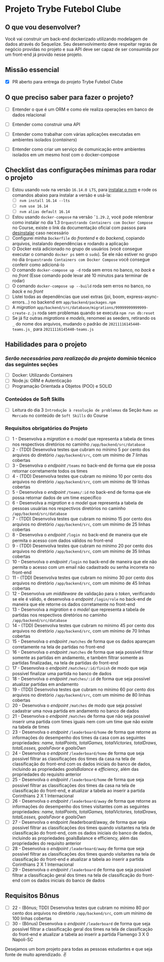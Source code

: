 # Projeto Trybe Futebol Clube

## O que vou desenvolver?

Você vai construir um back-end dockerizado utilizando modelagem de dados através do Sequelize. Seu desenvolvimento deve respeitar regras de negócio providas no projeto e sua API deve ser capaz de ser consumida por um front-end já provido nesse projeto.

## Missão essencial

- [X] PR aberto para entrega do projeto Trybe Futebol Clube

## O que preciso saber para fazer o projeto?

- [ ] Entender o que é um ORM e como ele realiza operações em banco de dados relacional
- [ ] Entender como construir uma API
- [ ] Entender como trabalhar com várias aplicações executadas em ambientes isolados (_containers_)
- [ ] Entender como criar um serviço de comunicação entre ambientes isolados em um mesmo host com o docker-compose


## Checklist das configurações mínimas para rodar o projeto

- [ ] Estou usando `node` na versão `16.14.0 LTS`, para [instalar o nvm](https://github.com/nvm-sh/nvm#installing-and-updating) e rode os comandos abaixo para instalar a versão e usá-la:
   - [ ] `nvm install 16.14 --lts`
   - [ ] `nvm use 16.14`
   - [ ] `nvm alias default 16.14`
- [ ] Estou usando `docker-compose` na versão `ˆ1.29.2`, você pode relembrar como instalar no dia 1.3 `Orquestrando Containers com Docker Compose` no Course, existe o link da documentação oficial com passos para [desinstalar](https://docs.docker.com/compose/install/#uninstallation) caso necessário
- [ ] Configurei minha `Dockerfile` do _frontend_ e do _backend_, copiando arquivos, instalando dependências e rodando a aplicação
- [ ] O Docker está adicionado no grupo de usuários (você consegue executar o comando `docker ps` sem o `sudo`). Se ele não estiver no grupo no dia `Orquestrando Containers com Docker Compose` você consegue conferir como adicioná-lo
- [ ] O comando `docker-compose up -d` roda sem erros no banco, no _back_ e no _front_ (Esse comando pode levar até 10 minutos para terminar de rodar)
- [ ] O comando `docker-compose up --build` roda sem erros no banco, no _back_ e no _front_
- [ ] Listei todas as dependências que usei extras (joi, boom, express-async-errors...) no backend em `app/backend/packages.npm`
- [ ] A _migration_ `app/backend/src/database/migrations/99999999999999-create-z.js` roda sem problemas quando se executa `npm run db:reset`
- [ ] Se já fiz outras _migrations_ e _models_, renomeei as seeders, retirando os `_` do nome dos arquivos, mudando o padrão de `20211116145440-teams.js_` para `20211116145440-teams.js`

## Habilidades para o projeto

### _Serão necessários para realização do projeto_ domínio técnico das seguintes seções

- [ ] Docker: Utilizando Containers
- [ ] Node.js: ORM e Autenticação
- [ ] Programação Orientada a Objetos (POO) e SOLID

### Conteúdos de Soft Skills

- [ ] Leitura do dia 3 `Introdução à resolução de problemas` da Seção `Rumo ao Mercado` no conteúdo de `Soft Skills` do Course

### Requisitos obrigatórios do Projeto

- [ ] 1 - Desenvolva a _migration_ e o _model_ que representa a tabela de times nos respectivos diretórios no caminho `/app/backend/src/database`
- [ ] 2 - (TDD) Desenvolva testes que cubram no mínimo 5 por cento dos arquivos do diretório `/app/backend/src`, com um mínimo de 7 linhas cobertas
- [ ] 3 - Desenvolva o _endpoint_ `/teams` no back-end de forma que ele possa retornar corretamente todos os times
- [ ] 4 - (TDD) Desenvolva testes que cubram no mínimo 10 por cento dos arquivos no diretório `/app/backend/src`, com um mínimo de 19 linhas cobertas
- [ ] 5 - Desenvolva o _endpoint_ `/teams/:id` no back-end de forma que ele possa retornar dados de um time específico
- [ ] 6 - Desenvolva a _migration_ e o _model_ que representa a tabela de pessoas usuárias nos respectivos diretórios no caminho `/app/backend/src/database` 
- [ ] 7 - (TDD) Desenvolva testes que cubram no mínimo 15 por cento dos arquivos no diretório `/app/backend/src`, com um mínimo de 25 linhas cobertas
- [ ] 8 - Desenvolva o _endpoint_ `/login `no back-end de maneira que ele permita o acesso com dados válidos no front-end
- [ ] 9 - (TDD) Desenvolva testes que cubram no mínimo 20 por cento dos arquivos no diretório `/app/backend/src`, com um mínimo de 35 linhas cobertas
- [ ] 10 - Desenvolva o _endpoint_ `/login` no back-end de maneira que ele não permita o acesso com um email não cadastrado ou senha incorreta no front-end
- [ ] 11 - (TDD) Desenvolva testes que cubram no mínimo 30 por cento dos arquivos no diretório `/app/backend/src`, com um mínimo de 45 linhas cobertas
- [ ] 12 - Desenvolva um _middleware_ de validação para o _token_, verificando se ele é válido, e desenvolva o _endpoint_ `/login/role` no back-end de maneira que ele retorne os dados corretamente no front-end
- [ ] 13 - Desenvolva a _migration_ e o _model_ que representa a tabela de partidas nos respectivos diretórios no caminho `/app/backend/src/database` 
- [ ] 14 - (TDD) Desenvolva testes que cubram no mínimo 45 por cento dos arquivos no diretório `/app/backend/src`, com um mínimo de 70 linhas cobertas
- [ ] 15 - Desenvolva o _endpoint_ `/matches` de forma que os dados apareçam corretamente na tela de partidas no front-end
- [ ] 16 - Desenvolva o _endpoint_ `/matches` de forma que seja possível filtrar somente as partidas em andamento, e também filtrar somente as partidas finalizadas, na tela de partidas do front-end
- [ ] 17 - Desenvolva o _endpoint_ `/matches/:id/finish` de modo que seja possível finalizar uma partida no banco de dados
- [ ] 18 - Desenvolva o _endpoint_ `/matches/:id` de forma que seja possível atualizar partidas em andamento
- [ ] 19 - (TDD) Desenvolva testes que cubram no mínimo 60 por cento dos arquivos no diretório `/app/backend/src`, com um mínimo de 80 linhas cobertas
- [ ] 20 - Desenvolva o _endpoint_ `/matches` de modo que seja possível cadastrar uma nova partida em andamento no banco de dados
- [ ] 21 - Desenvolva o _endpoint_ `/matches` de forma que não seja possível inserir uma partida com times iguais nem com um time que não existe na tabela de times
- [ ] 23 - Desenvolva o _endpoint_ `/leaderboard/home` de forma que retorne as informações do desempenho dos times da casa com as seguintes propriedades: _name, totalPoints, totalGames, totalVictories, totalDraws, totalLosses, goalsFavor_ e _goalsOwn_
- [ ] 24 - Desenvolva o _endpoint_ `/leaderboard/home` de forma que seja possível filtrar as classificações dos times da casa na tela de classificação do front-end com os dados iniciais do banco de dados, incluindo as propriedades _goalsBalance_ e _efficiency_, além das propriedades do requisito anterior
- [ ] 25 - Desenvolva o _endpoint_ `/leaderboard/home` de forma que seja possível filtrar as classificações dos times da casa na tela de classificação do front-end, e atualizar a tabela ao inserir a partida Corinthians 2 X 1 Internacional
- [ ] 26 - Desenvolva o _endpoint_ `/leaderboard/away` de forma que retorne as informações do desempenho dos times visitantes com as seguintes propriedades: _name, totalPoints, totalGames, totalVictories, totalDraws, totalLosses, goalsFavor_ e _goalsOwn_
- [ ] 27 - Desenvolva o endpoint /leaderboard/away, de forma que seja possível filtrar as classificações dos times quando visitantes na tela de classificação do front-end, com os dados iniciais do banco de dados, incluindo as propriedades goalsBalance e efficiency, além das propriedades do requisito anterior
- [ ] 28 - Desenvolva o _endpoint_ `/leaderboard/away` de forma que seja possível filtrar as classificações dos times quando visitantes na tela de classificação do front-end e atualizar a tabela ao inserir a partida Corinthians 2 X 1 Internacional
- [ ] 29 - Desenvolva o _endpoint_ `/leaderboard` de forma que seja possível filtrar a classificação geral dos times na tela de classificação do front-end com os dados iniciais do banco de dados

## Requisitos Bônus

- [ ] 22 - (Bônus; TDD) Desenvolva testes que cubram no mínimo 80 por cento dos arquivos no diretório `/app/backend/src`, com um mínimo de 100 linhas cobertas
- [ ] 30 - (Bônus) Desenvolva o _endpoint_ `/leaderboard` de forma que seja possível filtrar a classificação geral dos times na tela de classificação do front-end e atualizar a tabela ao inserir a partida Flamengo 3 X 0 Napoli-SC

Desejamos um bom projeto para todas as pessoas estudantes e que seja fonte de muito aprendizado. ✌️
